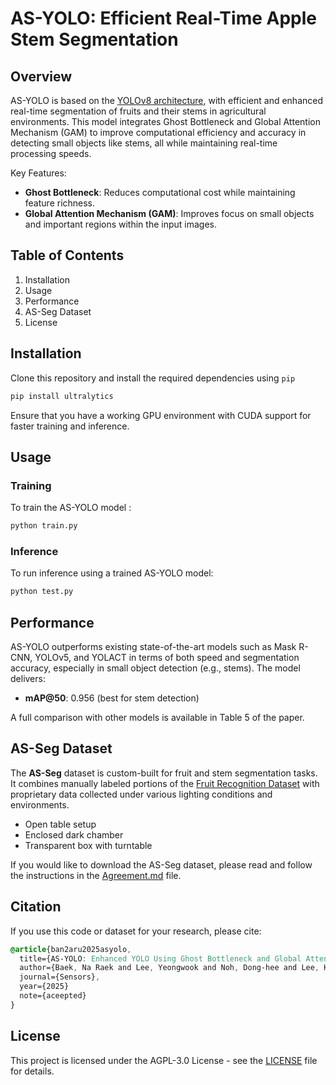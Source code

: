 # AS-YOLO: Efficient Real-Time Apple Stem Segmentation

## Overview

AS-YOLO is based on the [YOLOv8 architecture](https://github.com/ultralytics/ultralytics), with efficient and enhanced real-time segmentation of fruits and their stems in agricultural environments. This model integrates Ghost Bottleneck and Global Attention Mechanism (GAM) to improve computational efficiency and accuracy in detecting small objects like stems, all while maintaining real-time processing speeds.

Key Features:

- **Ghost Bottleneck**: Reduces computational cost while maintaining feature richness.
- **Global Attention Mechanism (GAM)**: Improves focus on small objects and important regions within the input images.

## Table of Contents

1. Installation
2. Usage
3. Performance
4. AS-Seg Dataset
5. License

## Installation

Clone this repository and install the required dependencies using `pip`

```bash
pip install ultralytics
```

Ensure that you have a working GPU environment with CUDA support for faster training and inference.

## Usage

### Training

To train the AS-YOLO model :

```python
python train.py 
```

### Inference

To run inference using a trained AS-YOLO model:

```python
python test.py 
```

## Performance

AS-YOLO outperforms existing state-of-the-art models such as Mask R-CNN, YOLOv5, and YOLACT in terms of both speed and segmentation accuracy, especially in small object detection (e.g., stems). The model delivers:

- **mAP@50**: 0.956 (best for stem detection)

A full comparison with other models is available in Table 5 of the paper.

## AS-Seg Dataset

The **AS-Seg** dataset is custom-built for fruit and stem segmentation tasks.  It combines manually labeled portions of the [Fruit Recognition Dataset](https://zenodo.org/records/1310165) with proprietary data collected under various lighting conditions and environments.

- Open table setup
- Enclosed dark chamber
- Transparent box with turntable

If you would like to download the AS-Seg dataset, please read and follow the instructions in the [Agreement.md](./Agreement.md) file.

## Citation

If you use this code or dataset for your research, please cite:

```css
@article{ban2aru2025asyolo,
  title={AS-YOLO: Enhanced YOLO Using Ghost Bottleneck and Global Attention Mechanism for Apple Stem Segmentation},
  author={Baek, Na Raek and Lee, Yeongwook and Noh, Dong-hee and Lee, Hea-Min and Cho, Se Woon},
  journal={Sensors},
  year={2025}
  note={aceepted}
}

```

## License

This project is licensed under the AGPL-3.0 License - see the [LICENSE](./LICENSE) file for details.
